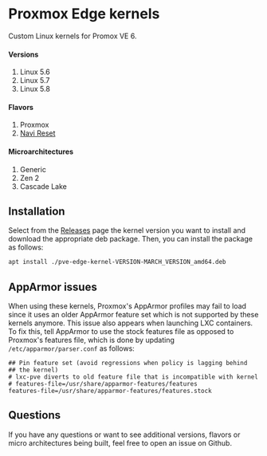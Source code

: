 # Proxmox Edge kernels
Custom Linux kernels for Promox VE 6.

#### Versions
1. Linux 5.6
2. Linux 5.7
3. Linux 5.8

#### Flavors
1. Proxmox
2. [Navi Reset](https://github.com/fabianishere/pve-edge-kernel/issues/5)

#### Microarchitectures
1. Generic
2. Zen 2
3. Cascade Lake

## Installation
Select from the [Releases](https://github.com/fabianishere/pve-edge-kernel/releases) page the kernel version 
you want to install and download the appropriate deb package. Then, you can install the package as follows:

```sh
apt install ./pve-edge-kernel-VERSION-MARCH_VERSION_amd64.deb
```

## AppArmor issues
When using these kernels, Proxmox's AppArmor profiles may fail to load since it uses an older AppArmor feature set
which is not supported by these kernels anymore. This issue also appears when launching LXC containers.
To fix this, tell AppArmor to use the stock features file as opposed to Proxmox's features file, which is done
by updating `/etc/apparmor/parser.conf` as follows:

```
## Pin feature set (avoid regressions when policy is lagging behind
## the kernel)
# lxc-pve diverts to old feature file that is incompatible with kernel
# features-file=/usr/share/apparmor-features/features
features-file=/usr/share/apparmor-features/features.stock
```

## Questions
If you have any questions or want to see additional versions, flavors or micro architectures being built, feel
free to open an issue on Github.
